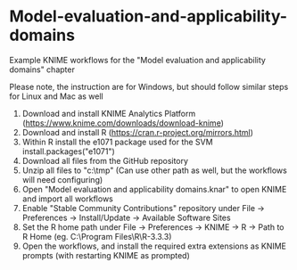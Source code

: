 # Model-evaluation-and-applicability-domains
Example KNIME workflows for the "Model evaluation and applicability domains" chapter

Please note, the instruction are for Windows, but should follow similar steps for Linux and Mac as well

1. Download and install KNIME Analytics Platform (https://www.knime.com/downloads/download-knime)
2. Download and install R (https://cran.r-project.org/mirrors.html)
3. Within R install the e1071 package used for the SVM 
   install.packages("e1071") 
4. Download all files from the GitHub repository
5. Unzip all files to "c:\tmp\" (Can use other path as well, but the workflows will need configuring)
6. Open "Model evaluation and applicability domains.knar" to open KNIME and import all workflows
7. Enable "Stable Community Contributions" repository under File -> Preferences -> Install/Update -> Available Software Sites
8. Set the R home path under  File -> Preferences -> KNIME -> R -> Path to R Home (eg. C:\Program Files\R\R-3.3.3)
9. Open the workflows, and install the required extra extensions as KNIME prompts (with restarting KNIME as prompted)
